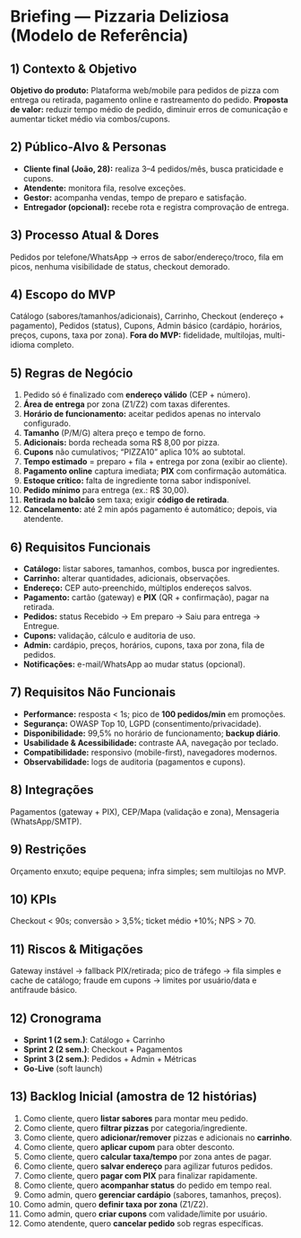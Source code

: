 # Briefing — Pizzaria Deliziosa (Modelo de Referência)

## 1) Contexto & Objetivo
**Objetivo do produto:** Plataforma web/mobile para pedidos de pizza com entrega ou retirada, pagamento online e rastreamento do pedido.
**Proposta de valor:** reduzir tempo médio de pedido, diminuir erros de comunicação e aumentar ticket médio via combos/cupons.

## 2) Público-Alvo & Personas
- **Cliente final (João, 28):** realiza 3–4 pedidos/mês, busca praticidade e cupons.
- **Atendente:** monitora fila, resolve exceções.
- **Gestor:** acompanha vendas, tempo de preparo e satisfação.
- **Entregador (opcional):** recebe rota e registra comprovação de entrega.

## 3) Processo Atual & Dores
Pedidos por telefone/WhatsApp → erros de sabor/endereço/troco, fila em picos, nenhuma visibilidade de status, checkout demorado.

## 4) Escopo do MVP
Catálogo (sabores/tamanhos/adicionais), Carrinho, Checkout (endereço + pagamento), Pedidos (status), Cupons, Admin básico (cardápio, horários, preços, cupons, taxa por zona).
**Fora do MVP:** fidelidade, multilojas, multi-idioma completo.

## 5) Regras de Negócio
1. Pedido só é finalizado com **endereço válido** (CEP + número).
2. **Área de entrega** por zona (Z1/Z2) com taxas diferentes.
3. **Horário de funcionamento:** aceitar pedidos apenas no intervalo configurado.
4. **Tamanho** (P/M/G) altera preço e tempo de forno.
5. **Adicionais:** borda recheada soma R$ 8,00 por pizza.
6. **Cupons** não cumulativos; “PIZZA10” aplica 10% ao subtotal.
7. **Tempo estimado** = preparo + fila + entrega por zona (exibir ao cliente).
8. **Pagamento online** captura imediata; **PIX** com confirmação automática.
9. **Estoque crítico:** falta de ingrediente torna sabor indisponível.
10. **Pedido mínimo** para entrega (ex.: R$ 30,00).
11. **Retirada no balcão** sem taxa; exigir **código de retirada**.
12. **Cancelamento:** até 2 min após pagamento é automático; depois, via atendente.

## 6) Requisitos Funcionais
- **Catálogo:** listar sabores, tamanhos, combos, busca por ingredientes.
- **Carrinho:** alterar quantidades, adicionais, observações.
- **Endereço:** CEP auto-preenchido, múltiplos endereços salvos.
- **Pagamento:** cartão (gateway) e **PIX** (QR + confirmação), pagar na retirada.
- **Pedidos:** status Recebido → Em preparo → Saiu para entrega → Entregue.
- **Cupons:** validação, cálculo e auditoria de uso.
- **Admin:** cardápio, preços, horários, cupons, taxa por zona, fila de pedidos.
- **Notificações:** e-mail/WhatsApp ao mudar status (opcional).

## 7) Requisitos Não Funcionais
- **Performance:** resposta < 1s; pico de **100 pedidos/min** em promoções.
- **Segurança:** OWASP Top 10, LGPD (consentimento/privacidade).
- **Disponibilidade:** 99,5% no horário de funcionamento; **backup diário**.
- **Usabilidade & Acessibilidade:** contraste AA, navegação por teclado.
- **Compatibilidade:** responsivo (mobile-first), navegadores modernos.
- **Observabilidade:** logs de auditoria (pagamentos e cupons).

## 8) Integrações
Pagamentos (gateway + PIX), CEP/Mapa (validação e zona), Mensageria (WhatsApp/SMTP).

## 9) Restrições
Orçamento enxuto; equipe pequena; infra simples; sem multilojas no MVP.

## 10) KPIs
Checkout < 90s; conversão > 3,5%; ticket médio +10%; NPS > 70.

## 11) Riscos & Mitigações
Gateway instável → fallback PIX/retirada; pico de tráfego → fila simples e cache de catálogo; fraude em cupons → limites por usuário/data e antifraude básico.

## 12) Cronograma
- **Sprint 1 (2 sem.)**: Catálogo + Carrinho
- **Sprint 2 (2 sem.)**: Checkout + Pagamentos
- **Sprint 3 (2 sem.)**: Pedidos + Admin + Métricas
- **Go-Live** (soft launch)

## 13) Backlog Inicial (amostra de 12 histórias)
1. Como cliente, quero **listar sabores** para montar meu pedido.
2. Como cliente, quero **filtrar pizzas** por categoria/ingrediente.
3. Como cliente, quero **adicionar/remover** pizzas e adicionais no **carrinho**.
4. Como cliente, quero **aplicar cupom** para obter desconto.
5. Como cliente, quero **calcular taxa/tempo** por zona antes de pagar.
6. Como cliente, quero **salvar endereço** para agilizar futuros pedidos.
7. Como cliente, quero **pagar com PIX** para finalizar rapidamente.
8. Como cliente, quero **acompanhar status** do pedido em tempo real.
9. Como admin, quero **gerenciar cardápio** (sabores, tamanhos, preços).
10. Como admin, quero **definir taxa por zona** (Z1/Z2).
11. Como admin, quero **criar cupons** com validade/limite por usuário.
12. Como atendente, quero **cancelar pedido** sob regras específicas.